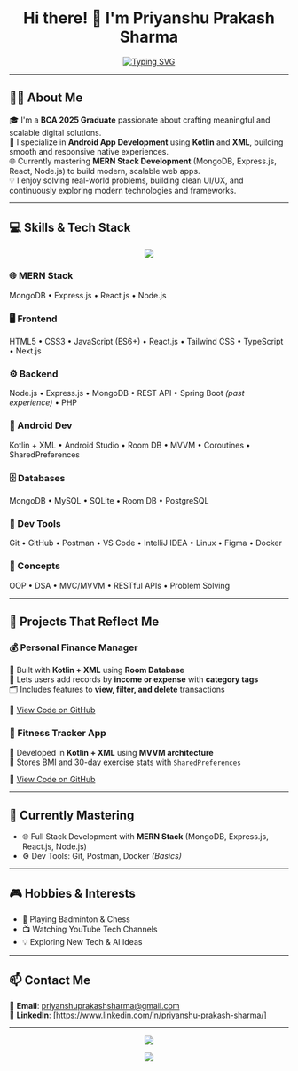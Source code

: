 <h1 align="center">Hi there! 👋 I'm Priyanshu Prakash Sharma</h1>
<p align="center">
  <a href="https://git.io/typing-svg"><img src="https://readme-typing-svg.demolab.com?font=Fira+Code&size=25&pause=1000&center=true&width=600&lines=Mern+Stack+Developer;Android+App+Developer+(Kotlin+%26+XML);Tech+Enthusiast" alt="Typing SVG" /></a>
</p>

---

## 🙋‍♂️ About Me

🎓 I'm a **BCA 2025 Graduate** passionate about crafting meaningful and scalable digital solutions.  
📱 I specialize in **Android App Development** using **Kotlin** and **XML**, building smooth and responsive native experiences.  
🌐 Currently mastering **MERN Stack Development** (MongoDB, Express.js, React, Node.js) to build modern, scalable web apps.  
💡 I enjoy solving real-world problems, building clean UI/UX, and continuously exploring modern technologies and frameworks.

---

## 💻 Skills & Tech Stack

<p align="center">
  <img src="https://skillicons.dev/icons?i=java,kotlin,cs,python,cpp,php,html,css,js,react,nextjs,expressjs,mongodb,nodejs,ts,mysql,firebase,git,github,postman,vscode,ai,docker,linux,figma,kali,ps&perline=9" />
</p>



### 🌐 MERN Stack  
MongoDB • Express.js • React.js • Node.js

### 🖥️ Frontend  
HTML5 • CSS3 • JavaScript (ES6+) • React.js • Tailwind CSS • TypeScript • Next.js

### ⚙️ Backend  
Node.js • Express.js • MongoDB • REST API • Spring Boot *(past experience)* • PHP

### 📱 Android Dev  
Kotlin + XML • Android Studio • Room DB • MVVM • Coroutines • SharedPreferences

### 🗄️ Databases  
MongoDB • MySQL • SQLite • Room DB • PostgreSQL

### 🧰 Dev Tools  
Git • GitHub • Postman • VS Code • IntelliJ IDEA • Linux • Figma • Docker

### 🧠 Concepts  
OOP • DSA • MVC/MVVM • RESTful APIs • Problem Solving


---

## 🚀 Projects That Reflect Me

### 💰 Personal Finance Manager

📱 Built with **Kotlin + XML** using **Room Database**  
💸 Lets users add records by **income or expense** with **category tags**  
🗂️ Includes features to **view, filter, and delete** transactions

🔗 [View Code on GitHub](https://github.com/Priyanshu-Prakash-Sharma/Personal-Finance-Manager)


### 📱 Fitness Tracker App

📱 Developed in **Kotlin + XML** using **MVVM architecture**  
💾 Stores BMI and 30-day exercise stats with `SharedPreferences`

🔗 [View Code on GitHub](https://github.com/Priyanshu-Prakash-Sharma/Fitness-App)

---

## 📘 Currently Mastering

- 🌐 Full Stack Development with **MERN Stack** (MongoDB, Express.js, React.js, Node.js)  
- ⚙️ Dev Tools: Git, Postman, Docker *(Basics)*

---

## 🎮 Hobbies & Interests

- 🏸 Playing Badminton & Chess  
- 📺 Watching YouTube Tech Channels  
- 💡 Exploring New Tech & AI Ideas

---

## 📫 Contact Me

📧 **Email**: priyanshuprakashsharma@gmail.com  
💼 **LinkedIn**:   [https://www.linkedin.com/in/priyanshu-prakash-sharma/]

---


<p align="center">
  <img src="https://github-readme-streak-stats.herokuapp.com/?user=Priyanshu-Prakash-Sharma&theme=tokyonight&hide_border=true" />
</p>

<p align="center">
  <img src="https://github-readme-stats.vercel.app/api/top-langs/?username=Priyanshu-Prakash-Sharma&layout=compact&theme=tokyonight&langs_count=8" />
</p>






